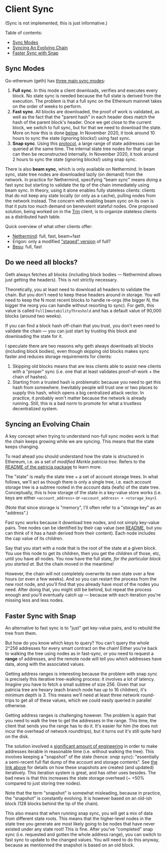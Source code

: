 # Client Sync

(Sync is not implemented, this is just informative.)

Table of contents:
- [Sync Modes](#sync-modes)
- [Syncing An Evolving Chain](#syncing-an-evolving-chain)
- [Faster Sync with Snap](#faster-sync-with-snap)

## Sync Modes

Go-ethereum (geth) has [three main sync modes][geth-sync]:

1. **Full sync**. In this mode a client downloads, verifies and executes every block. No state sync
   is needed because the full state is derived from the execution. The problem is that a full sync
   on the Ethereum mainnet takes on the order of weeks to perform.
2. **Fast sync**. All blocks are downloaded, the proof of work is validated, as well as the fact
   that the "parent hash" in each header does match the hash of the parent block's header. Once we
   get close to the current block, we switch to full sync, but for that we need to download the
   state. More on how this is done [below](#syncing-an-evolving-chain). In November 2020, it took
   around 10 hours to sync the state (ignoring blocks!) using fast sync.
3. **Snap sync**. Using this [protocol][snap], a large range of state addresses can be queried at
   the same time. The internal state tree nodes for that range can then be reconstructed internally.
   In November 2020, it took around 2 hours to sync the state (ignoring blocks!) using snap sync.

There is also **beam sync**, which is only available on Nethermind. In beam sync, state tree nodes
are downloaded lazily (on demand) from the network. In practice for Nethermind, specifying "beam
sync" means doing a fast sync but starting to validate the tip of the chain immediately using beam
sync. In theory, using it alone enables fully stateless clients: clients that do not keep any state
locally (or only as a cache), pulling nodes from the network instead. The concern with enabling beam
sync on its own is that it puts too much demand on benevolent stateful nodes. One proposed solution,
being worked on in the [Trin] client, is to organize stateless clients as a distributed hash table.

Quick overview of what other clients offer:

- [Nethermind][nm-sync]: full, fast, beam+fast
- Erigon: only a modified ["staged" version][staged] of full?
- [Besu][besu-sync]: full, fast

[geth-sync]: https://geth.ethereum.org/docs/getting-started#sync-modes
[snap]: https://github.com/ethereum/devp2p/blob/master/caps/snap.md
[Trin]: https://github.com/ethereum/trin
[nm-sync]: https://docs.nethermind.io/nethermind/ethereum-client/sync-modes
[besu-sync]: https://besu.hyperledger.org/en/stable/Reference/CLI/CLI-Syntax/#sync-mode
[staged]: https://github.com/ledgerwatch/erigon/blob/devel/eth/stagedsync/README.md

## Do we need all blocks?

Geth always fetches all blocks (including block bodies — Nethermind allows just getting the
headers). This is not strictly necessary.

Theoretically, you at least need to download all headers to validate the chain. But you don't need
to keep these headers around in storage. You will need to keep the N most recent blocks to handle
re-orgs (the bigger N, the bigger the reorg you can handle without resorting to sync). For geth,
this value is called `FullImmutabilityThreshold` and has a default value of 90,000 blocks (around
two weeks).

If you can find a block hash off-chain that you trust, you don't even need to validate the chain —
you can just start by trusting this block and downloading the state for it.

I speculate there are two reasons why geth always downloads all blocks (including block bodies),
even though skipping old blocks makes sync faster and reduces storage requirements for clients:

1. Skipping old blocks means that are less clients able to assist new clients with a "proper"
   sync (i.e. one that at least validates proof-of-work + the chain of hashes).
2. Starting from a trusted hash is problematic because you need to get this hash from somewhere.
   Inevitably people will trust one or two places to supply this hash, which opens a big centralized
   attack vector. In practice, it probably won't matter because the network is already running.
   Still, this is a bad norm to promote for what a trustless decentralized system.

## Syncing an Evolving Chain

A key concept when trying to understand non-full sync modes work is that the chain keeps growing
while we are syncing. This means that the state keeps changing.

To read ahead you should understand how the state is structured in Ethereum, i.e. as a set
of *modified Merkle patricia tree*. Refers to the [README of the patricia package][patricia] to
learn more.

[patricia]: /src/com/norswap/nanoeth/trees/patricia

The "state" is really the state tree + a set of account storage trees. In what follows, we'll act
as though there is only a single tree, i.e. each account storage tree is a subtree rooted in the
account data (leafs) of the state tree. Conceptually, this is how storage of the state in a key-value
store works (i.e. keys are either `<account_address>` or `<account_address> + <storage_key>`).

(Note that since storage is "memory", I'll often refer to a "storage key" as an "address".)

Fast sync works because it download tree nodes, and not simply key-value pairs. Tree nodes can
be identified by their cap value (see [README][patricia], but you can think of it has a hash derived
from their content). Each node includes the cap value of its children.

Say that you start with a node that is the root of the state at a given block. You use this node
to get its children, then you get the children of those, etc, until you have all nodes. You now have
the full state, *for the particular block you started at*. But the chain moved in the meantime!

However, the chain will not completely overwrite its own state over a few hours (or even a few
weeks). And so you can restart the process from the new root node, and you'll find that you already
have most of the nodes you need. After doing that, you might still be behind, but repeat the process
enough and you'll eventually catch up — because with each iteration you're missing less and less
nodes.

## Faster Sync with Snap

An alternative to fast sync is to "just" get key-value pairs, and to rebuild the tree from them.

But how do you know which keys to query? You can't query the whole 2^256 addresses for every smart
contract on the chain! Either you're back to walking the tree using nodes as in fast-sync, or you
need to request a **range** of addresses, and the remote node will tell you which addresses have
data, along with the associated values.

Getting address ranges is interesting because the problem with snap sync is precisely this iterative
tree-walking process: it involves a lot of latency. Imagine you have to fetch a small subtree of
size 256. Given that our patricia tree are hexary (each branch node has up to 16 children), it's
minimum depth is 3. This means we'll need at least three network round-trips to get all
of these values, which we could easily queried in parallel otherwise.

Getting address ranges is challenging however. The problem is again that you need to walk the tree
to get the addresses in the range. This time, the client that sends you the range has to do it. It's
easier for him (he does not incur the overhead of network roundtrips), but it turns out it's still
quite hard on the disk.

The solution involved a [significant amount of engineering][snap-pr] in order to make addresses
iterable in reasonable time (i.e. without walking the tree). This involves keeping a "snapshot" of
the state (hence: *snap* sync): "essentially a semi-recent full flat dump of the account and storage
contents". See [the link above][snap-pr] for details on how these snapshots are created (and
updated) iteratively. This iteration system is great, and has other uses besides. The bad news is
that this increases the state storage overhead (~ +50% compared to just storing tree nodes).

Note that the term "snapshot" is somewhat misleading, because in practice, the "snapshot" is
constantly evolving. It is however based on an old-ish block (128 blocks behind the tip of the
chain).

This also means that when running snap sync, you will get a mix of data from different state roots.
This means that the higher-level nodes in the state tree you generate are most likely going to be
nodes that have never existed under any state root! This is fine. After you've "completed" snap sync
(i.e. requested and gotten the whole address range), you can switch to fast sync to update to the
changed values. You will need to do this anyway, because as mentionned the snapshot is based on an
old block.

[snap-pr]: https://github.com/ethereum/go-ethereum/pull/20152